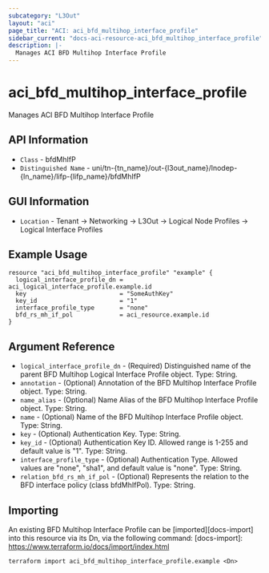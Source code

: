 ```yaml
---
subcategory: "L3Out"
layout: "aci"
page_title: "ACI: aci_bfd_multihop_interface_profile"
sidebar_current: "docs-aci-resource-aci_bfd_multihop_interface_profile"
description: |-
  Manages ACI BFD Multihop Interface Profile
---
```


# aci_bfd_multihop_interface_profile #

Manages ACI BFD Multihop Interface Profile

## API Information ##

* `Class` - bfdMhIfP
* `Distinguished Name` - uni/tn-{tn_name}/out-{l3out_name}/lnodep-{ln_name}/lifp-{lifp_name}/bfdMhIfP

## GUI Information ##

* `Location` -  Tenant -> Networking -> L3Out -> Logical Node Profiles -> Logical Interface Profiles 


## Example Usage ##

```hcl
resource "aci_bfd_multihop_interface_profile" "example" {
  logical_interface_profile_dn = aci_logical_interface_profile.example.id
  key                          = "SomeAuthKey"
  key_id                       = "1"
  interface_profile_type       = "none"
  bfd_rs_mh_if_pol             = aci_resource.example.id
}
```

## Argument Reference ##

* `logical_interface_profile_dn` - (Required) Distinguished name of the parent BFD Multihop Logical Interface Profile object. Type: String.
* `annotation`                   - (Optional) Annotation of the BFD Multihop Interface Profile object. Type: String.
* `name_alias`                   - (Optional) Name Alias of the BFD Multihop Interface Profile object. Type: String.
* `name`                         - (Optional) Name of the BFD Multihop Interface Profile object. Type: String.
* `key`                          - (Optional) Authentication Key. Type: String.
* `key_id`                       - (Optional) Authentication Key ID. Allowed range is 1-255 and default value is "1". Type: String.
* `interface_profile_type`       - (Optional) Authentication Type. Allowed values are "none", "sha1", and default value is "none". Type: String.
* `relation_bfd_rs_mh_if_pol`    - (Optional) Represents the relation to the BFD interface policy (class bfdMhIfPol). Type: String.

## Importing ##

An existing BFD Multihop Interface Profile can be [imported][docs-import] into this resource via its Dn, via the following command:
[docs-import]: https://www.terraform.io/docs/import/index.html


```
terraform import aci_bfd_multihop_interface_profile.example <Dn>
```